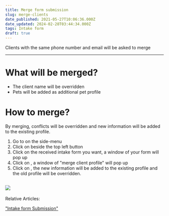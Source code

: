 ```yaml
---
title: Merge form submission
slug: merge-clients
date_published: 2021-05-27T10:06:36.000Z
date_updated: 2024-02-28T03:44:34.000Z
tags: Intake form
draft: true
---
```


Clients with the same phone number and email will be asked to merge

---

# What will be merged?

- The client name will be overridden
- Pets will be added as additional pet profile

# How to merge?

By merging, conflicts will be overridden and new information will be added to the existing profile.

1. Go to **<Intake form>** on the side-menu
2. Click on **<Received submission>** beside the top left **<Setting>** button
3. Click on the received intake form you want, a window of your form will pop up
4. Click on **<Check existing profile>**, a window of "merge client profile" will pop up
5. Click on **<Merge>**, the new information will be added to the existing profile and the old profile will be overridden.

![](__GHOST_URL__/content/images/2021/09/_31.gif)
---

Relative Articles: 

["Intake form Submission"](https://moego.ghost.io/ghost/#/editor/post/60af6f1488e9f7003af03718/)
